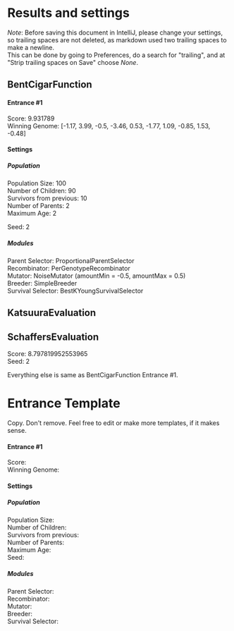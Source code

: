 
# Results and settings  
*Note*: Before saving this document in IntelliJ, please change your settings, so trailing spaces are not
deleted, as markdown used two trailing spaces to make a newline.  
This can be done by going to Preferences, do a search for "trailing", and at "Strip trailing spaces on Save" choose *None*.  
  

## BentCigarFunction  
 
#### Entrance #1  

Score: 9.931789  
Winning Genome: [-1.17, 3.99, -0.5, -3.46, 0.53, -1.77, 1.09, -0.85, 1.53, -0.48]  

#### Settings  
##### Population  
Population Size: 100  
Number of Children: 90  
Survivors from previous: 10  
Number of Parents: 2  
Maximum Age: 2  

Seed: 2  

##### Modules  
Parent Selector: ProportionalParentSelector  
Recombinator: PerGenotypeRecombinator  
Mutator: NoiseMutator (amountMin = -0.5, amountMax = 0.5)  
Breeder: SimpleBreeder  
Survival Selector: BestKYoungSurvivalSelector  

## KatsuuraEvaluation  

## SchaffersEvaluation  

Score: 8.797819952553965  
Seed: 2  

Everything else is same as BentCigarFunction Entrance #1.  



# Entrance Template  
Copy. Don't remove. Feel free to edit or make more templates, if it makes sense.  

#### Entrance #1    

Score:  
Winning Genome:  

#### Settings  
##### Population  
Population Size:  
Number of Children:  
Survivors from previous:  
Number of Parents:    
Maximum Age:  
Seed:  


##### Modules  
Parent Selector:  
Recombinator:  
Mutator:  
Breeder:  
Survival Selector:  